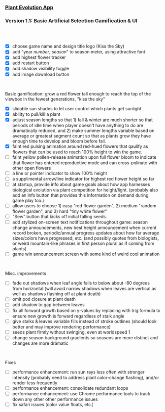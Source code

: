 ### [Plant Evolution App](https://github.com/matthewmain/plant_evolution_app) 
### Version 1.1: Basic Artificial Selection Gamification & UI

<br>
<br>

- [X] choose game name and design title logo (Kiss the Sky)
- [X] add "year _number_, _season_" to season meter, using attractive font
- [X] add highest flower tracker
- [X] add restart button
- [X] add shadow visibility toggle
- [X] add image download button

<br>

Basic gamification: grow a red flower tall enough to reach the top of the viewbox in the fewest generations, "kiss the sky"

- [X] slidable sun shades to let user control which plants get sunlight
- [X] ability to pull/kill a plant
- [X] adjust season lengths so that 1) fall & winter are much shorter so that periods of idle time when player doesn't have anything to do are dramatically reduced, and 2) make summer lengths variable based on average or greatest segment count so that as plants grow they have enough time to develop and bloom before fall.
- [X] faint red pulsing animation around red-hued flowers that qaulify as flowers that can be used to reach 100% height to win the game.
- [ ] faint yellow pollen-release animation upon full flower bloom to indicate that flower has entered reproductive mode and can cross-polinate with other open flowers
- [ ] a line or pointer indicator to show 100% height
- [ ] a supplimental arrow/line indicator for highest red flower height so far
- [ ] at startup, provide info about game goals about how app harnesses biological evolution via plant competition for height/light. (probably also add an info button that provides this information on demand during game play too.)
- [ ] allow users to choose 1) easy "red flower garden", 2) medium "random flower garden", and 3) hard "tiny white flower"
- [ ] "Sew" button that kicks off initial falling seeds.
- [ ] add stylized on-screen text notifications throughout game: season change announcements, new best height announcement when current record broken, periodic/annual progress updates about how far average sizes/colors have progressed, etc. (and possibly quotes from biologists, or weird mountain-like phrases in first person plural as if coming from plants)
- [ ] game win announcement screen with some kind of weird cool animation

<br>

Misc. improvements

- [ ] fade out shadows when leaf angle falls to below about -80 degrees from horizontal (will avoid narrow shadows when leaves are vertical as well as shadows flashing off at plant death)
- [ ] omit pod closure at plant death
- [ ] add shadow to gap between leaves
- [ ] fix all forward growth based on y-values by replacing with trig formula to ensure new growth is forward regardless of stalk angle
- [ ] give stalks & leaves variable fills instead of stroke outlines (should look better and may improve rendering performance)
- [ ] seeds plant firmly without swinging, even at worldspeed 1
- [ ] change season background gradients so seasons are more distinct and changes are more dramatic

<br>

Fixes

- [ ] performance enhancement: run sun rays less often with stronger intensity (probably need to address plant color-change flashing), and/or render less frequently
- [ ] performance enhancement: consolidate redundant loops
- [ ] performance enhancement: use Chrome performance tools to track down any other other performance issues
- [ ] fix safari issues (color value floats, etc.)
